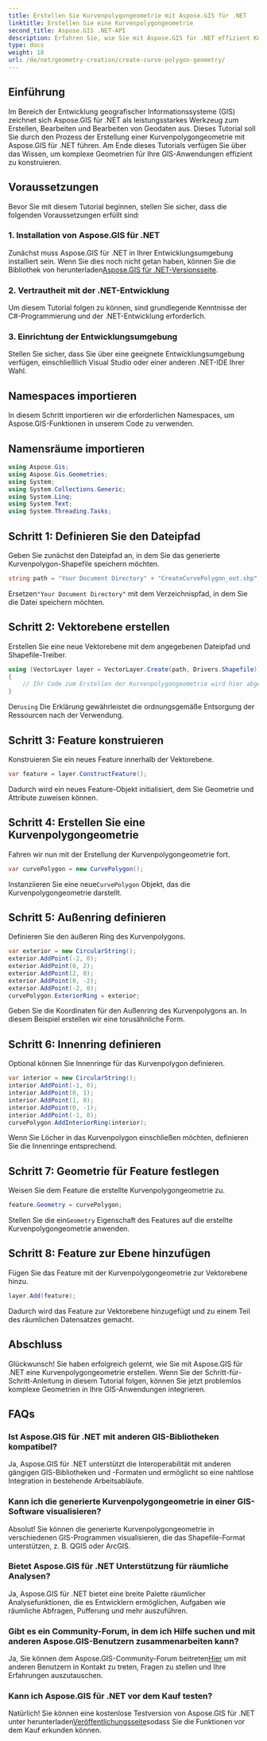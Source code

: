 ```yaml
---
title: Erstellen Sie Kurvenpolygongeometrie mit Aspose.GIS für .NET
linktitle: Erstellen Sie eine Kurvenpolygongeometrie
second_title: Aspose.GIS .NET-API
description: Erfahren Sie, wie Sie mit Aspose.GIS für .NET effizient Kurvenpolygongeometrie erstellen. Befolgen Sie unsere Schritt-für-Schritt-Anleitung für eine nahtlose Integration in Ihre GIS-Anwendungen.
type: docs
weight: 18
url: /de/net/geometry-creation/create-curve-polygon-geometry/
---
```

## Einführung
Im Bereich der Entwicklung geografischer Informationssysteme (GIS) zeichnet sich Aspose.GIS für .NET als leistungsstarkes Werkzeug zum Erstellen, Bearbeiten und Bearbeiten von Geodaten aus. Dieses Tutorial soll Sie durch den Prozess der Erstellung einer Kurvenpolygongeometrie mit Aspose.GIS für .NET führen. Am Ende dieses Tutorials verfügen Sie über das Wissen, um komplexe Geometrien für Ihre GIS-Anwendungen effizient zu konstruieren.
## Voraussetzungen
Bevor Sie mit diesem Tutorial beginnen, stellen Sie sicher, dass die folgenden Voraussetzungen erfüllt sind:
### 1. Installation von Aspose.GIS für .NET
 Zunächst muss Aspose.GIS für .NET in Ihrer Entwicklungsumgebung installiert sein. Wenn Sie dies noch nicht getan haben, können Sie die Bibliothek von herunterladen[Aspose.GIS für .NET-Versionsseite](https://releases.aspose.com/gis/net/).
### 2. Vertrautheit mit der .NET-Entwicklung
Um diesem Tutorial folgen zu können, sind grundlegende Kenntnisse der C#-Programmierung und der .NET-Entwicklung erforderlich.
### 3. Einrichtung der Entwicklungsumgebung
Stellen Sie sicher, dass Sie über eine geeignete Entwicklungsumgebung verfügen, einschließlich Visual Studio oder einer anderen .NET-IDE Ihrer Wahl.

## Namespaces importieren
In diesem Schritt importieren wir die erforderlichen Namespaces, um Aspose.GIS-Funktionen in unserem Code zu verwenden.
## Namensräume importieren
```csharp
using Aspose.Gis;
using Aspose.Gis.Geometries;
using System;
using System.Collections.Generic;
using System.Linq;
using System.Text;
using System.Threading.Tasks;
```

## Schritt 1: Definieren Sie den Dateipfad
Geben Sie zunächst den Dateipfad an, in dem Sie das generierte Kurvenpolygon-Shapefile speichern möchten.
```csharp
string path = "Your Document Directory" + "CreateCurvePolygon_out.shp";
```
 Ersetzen`"Your Document Directory"` mit dem Verzeichnispfad, in dem Sie die Datei speichern möchten.
## Schritt 2: Vektorebene erstellen
Erstellen Sie eine neue Vektorebene mit dem angegebenen Dateipfad und Shapefile-Treiber.
```csharp
using (VectorLayer layer = VectorLayer.Create(path, Drivers.Shapefile))
{
    // Ihr Code zum Erstellen der Kurvenpolygongeometrie wird hier abgelegt
}
```
 Der`using` Die Erklärung gewährleistet die ordnungsgemäße Entsorgung der Ressourcen nach der Verwendung.
## Schritt 3: Feature konstruieren
Konstruieren Sie ein neues Feature innerhalb der Vektorebene.
```csharp
var feature = layer.ConstructFeature();
```
Dadurch wird ein neues Feature-Objekt initialisiert, dem Sie Geometrie und Attribute zuweisen können.
## Schritt 4: Erstellen Sie eine Kurvenpolygongeometrie
Fahren wir nun mit der Erstellung der Kurvenpolygongeometrie fort.
```csharp
var curvePolygon = new CurvePolygon();
```
 Instanziieren Sie eine neue`CurvePolygon` Objekt, das die Kurvenpolygongeometrie darstellt.
## Schritt 5: Außenring definieren
Definieren Sie den äußeren Ring des Kurvenpolygons.
```csharp
var exterior = new CircularString();
exterior.AddPoint(-2, 0);
exterior.AddPoint(0, 2);
exterior.AddPoint(2, 0);
exterior.AddPoint(0, -2);
exterior.AddPoint(-2, 0);
curvePolygon.ExteriorRing = exterior;
```
Geben Sie die Koordinaten für den Außenring des Kurvenpolygons an. In diesem Beispiel erstellen wir eine torusähnliche Form.
## Schritt 6: Innenring definieren
Optional können Sie Innenringe für das Kurvenpolygon definieren.
```csharp
var interior = new CircularString();
interior.AddPoint(-1, 0);
interior.AddPoint(0, 1);
interior.AddPoint(1, 0);
interior.AddPoint(0, -1);
interior.AddPoint(-1, 0);
curvePolygon.AddInteriorRing(interior);
```
Wenn Sie Löcher in das Kurvenpolygon einschließen möchten, definieren Sie die Innenringe entsprechend.
## Schritt 7: Geometrie für Feature festlegen
Weisen Sie dem Feature die erstellte Kurvenpolygongeometrie zu.
```csharp
feature.Geometry = curvePolygon;
```
 Stellen Sie die ein`Geometry` Eigenschaft des Features auf die erstellte Kurvenpolygongeometrie anwenden.
## Schritt 8: Feature zur Ebene hinzufügen
Fügen Sie das Feature mit der Kurvenpolygongeometrie zur Vektorebene hinzu.
```csharp
layer.Add(feature);
```
Dadurch wird das Feature zur Vektorebene hinzugefügt und zu einem Teil des räumlichen Datensatzes gemacht.

## Abschluss
Glückwunsch! Sie haben erfolgreich gelernt, wie Sie mit Aspose.GIS für .NET eine Kurvenpolygongeometrie erstellen. Wenn Sie der Schritt-für-Schritt-Anleitung in diesem Tutorial folgen, können Sie jetzt problemlos komplexe Geometrien in Ihre GIS-Anwendungen integrieren.
## FAQs
### Ist Aspose.GIS für .NET mit anderen GIS-Bibliotheken kompatibel?
Ja, Aspose.GIS für .NET unterstützt die Interoperabilität mit anderen gängigen GIS-Bibliotheken und -Formaten und ermöglicht so eine nahtlose Integration in bestehende Arbeitsabläufe.
### Kann ich die generierte Kurvenpolygongeometrie in einer GIS-Software visualisieren?
Absolut! Sie können die generierte Kurvenpolygongeometrie in verschiedenen GIS-Programmen visualisieren, die das Shapefile-Format unterstützen, z. B. QGIS oder ArcGIS.
### Bietet Aspose.GIS für .NET Unterstützung für räumliche Analysen?
Ja, Aspose.GIS für .NET bietet eine breite Palette räumlicher Analysefunktionen, die es Entwicklern ermöglichen, Aufgaben wie räumliche Abfragen, Pufferung und mehr auszuführen.
### Gibt es ein Community-Forum, in dem ich Hilfe suchen und mit anderen Aspose.GIS-Benutzern zusammenarbeiten kann?
 Ja, Sie können dem Aspose.GIS-Community-Forum beitreten[Hier](https://forum.aspose.com/c/gis/33) um mit anderen Benutzern in Kontakt zu treten, Fragen zu stellen und Ihre Erfahrungen auszutauschen.
### Kann ich Aspose.GIS für .NET vor dem Kauf testen?
 Natürlich! Sie können eine kostenlose Testversion von Aspose.GIS für .NET unter herunterladen[Veröffentlichungsseite](https://releases.aspose.com/)sodass Sie die Funktionen vor dem Kauf erkunden können.